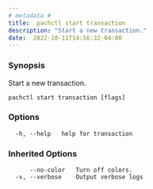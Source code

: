 ```yaml
---
# metadata # 
title:  pachctl start transaction
description: "Start a new transaction."
date:  2022-10-11T14:56:32-04:00
---
```


### Synopsis

Start a new transaction.

```
pachctl start transaction [flags]
```

### Options

```
  -h, --help   help for transaction
```

### Inherited Options

```
      --no-color   Turn off colors.
  -v, --verbose    Output verbose logs
```

